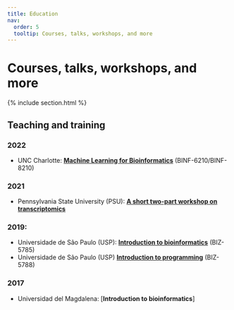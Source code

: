 ```yaml
---
title: Education
nav:
  order: 5
  tooltip: Courses, talks, workshops, and more
---
```


<!--Preamble-->

# <i class="fas fa-chalkboard-teacher"></i>Courses, talks, workshops, and more

<!--Courses-->

{% include section.html %}

## <i class="fas fa-school"></i>Teaching and training

### 2022
- UNC Charlotte: [**Machine Learning for Bioinformatics**](https://www.notion.so/phyloinformatics/Syllabus-58059c320c6244f48750514d0729a915) (BINF-6210/BINF-8210)

### 2021
- Pennsylvania State University (PSU): [**A short two-part workshop on transcriptomics**](https://denisjacobmachado.wixsite.com/psu21)

### 2019:
- Universidade de São Paulo (USP): [**Introduction to bioinformatics**](https://denisjacobmachado.wixsite.com/1ntr02b101nf0) (BIZ-5785)
- Universidade de São Paulo (USP) [**Introduction to programming**](https://denisjacobmachado.wixsite.com/biz5788) (BIZ-5788)

### 2017
- Universidad del Magdalena: [**Introduction to bioinformatics**]

